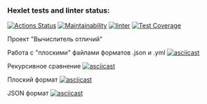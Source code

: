### Hexlet tests and linter status:
[![Actions Status](https://github.com/Kokorushka/frontend-project-lvl2/workflows/hexlet-check/badge.svg)](https://github.com/Kokorushka/frontend-project-lvl2/actions)
[![Maintainability](https://api.codeclimate.com/v1/badges/7c5396544a9dd60a181f/maintainability)](https://codeclimate.com/github/Kokorushka/frontend-project-lvl2/maintainability)
[![linter](https://github.com/Kokorushka/frontend-project-lvl2/workflows/linter/badge.svg)](https://github.com/Kokorushka/frontend-project-lvl2/actions?query=workflow%3Alinter)
[![Test Coverage](https://api.codeclimate.com/v1/badges/7c5396544a9dd60a181f/test_coverage)](https://codeclimate.com/github/Kokorushka/frontend-project-lvl2/test_coverage)

Проект "Вычислитель отличий"

Работа с "плоскими" файлами форматов .json и .yml
[![asciicast](https://asciinema.org/a/UQdyl3cE7BFsFKN0TCYMk0pM2.svg)](https://asciinema.org/a/UQdyl3cE7BFsFKN0TCYMk0pM2)

Рекурсивное сравнение
[![asciicast](https://asciinema.org/a/AOp9y3esb19hFANIQN8ai9UjN.svg)](https://asciinema.org/a/AOp9y3esb19hFANIQN8ai9UjN)

Плоский формат
[![asciicast](https://asciinema.org/a/a2gh8Cadrz6FmGBOqxIWsG7ET.svg)](https://asciinema.org/a/a2gh8Cadrz6FmGBOqxIWsG7ET)

JSON формат
[![asciicast](https://asciinema.org/a/awSn0Y7efytlOBY0YThko1Y7o.svg)](https://asciinema.org/a/awSn0Y7efytlOBY0YThko1Y7o)

